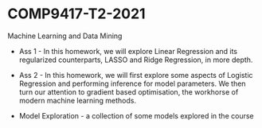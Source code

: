 # COMP9417-T2-2021
Machine Learning and Data Mining 

* Ass 1 - In this homework, we will explore Linear Regression and its regularized counterparts, LASSO and Ridge Regression, in more depth.

* Ass 2 - In this homework, we will first explore some aspects of Logistic Regression and performing inference for model parameters. We then turn our attention to gradient based optimisation, the workhorse of modern machine learning methods.

* Model Exploration - a collection of some models explored in the course 
